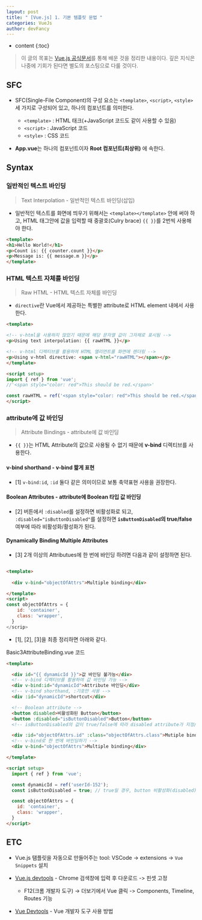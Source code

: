 ```yaml
---
layout: post
title: " [Vue.js] 1. 기본 템플릿 문법 "
categories: VueJs
author: devFancy
---
```

* content
{:toc}

> 이 글의 목표는 [Vue.js 공식문서](https://vuejs.org/)를 통해 배운 것을 정리한 내용이다. 깊은 지식은 나중에 기회가 된다면 별도의 포스팅으로 다룰 것이다.

## SFC

* SFC(Single-File Component)의 구성 요소는 `<template>`, `<script>`, `<style>` 세 가지로 구성되어 있고, 하나의 컴포넌트를 의미한다.

  * `<template>` : HTML 태크(+JavaScript 코드도 같이 사용할 수 있음)
  * `<script>` : JavaScript 코드
  * `<style>` : CSS 코드

* **App.vue**는 하나의 컴포넌트이자 **Root 컴포넌트(최상위)** 에 속한다.

## Syntax

### 일반적인 텍스트 바인딩

> Text Interpolation - 일반적인 텍스트 바인딩(삽입)

* 일반적인 텍스트를 화면에 띄우기 위해서는 `<template></template>` 안에 써야 하고, HTML 태그안에 값을 입력할 때 중괄호(Culry brace) `{{ }}`를 2번씩 사용해야 한다.

```html
<template>
<h1>Hello World!</h1>
<p>Count is: {{ counter.count }}</p>
<p>Message is: {{ message.m }}</p>
</template>
```

### HTML 텍스트 자체를 바인딩

> Raw HTML - HTML 텍스트 자체를 바인딩

* `directive`란 Vue에서 제공하는 특별한 attribute로 HTML element 내에서 사용한다.

```html
<template>

<!-- v-html을 사용하지 않았기 때문에 해당 문자열 값이 그자체로 표시됨 -->
<p>Using text interpolation: {{ rawHTML }}</p>

<!-- v-html 디렉티브를 활용하여 HTML 엘리먼트를 화면에 렌더링 -->
<p>Using v-html directive: <span v-html="rawHTML"></span></p>
</template>

<script setup>
import { ref } from 'vue';
//'<span style="color: red">This should be red.</span>'

const rawHTML = ref('<span style="color: red">This should be red.</span>'); // reactive와 비슷한 역할
</script>
```

### attribute에 값 바인딩

> Attribute Bindings - attribute에 값 바인딩

* `{{ }}`는 HTML Attribute의 값으로 사용될 수 없기 때문에 **v-bind** 디렉티브를 사용한다.

#### v-bind shorthand - v-bind 짧게 표현

* [1]  `v-bind:id`, `:id` 둘다 같은 의미이므로 보통 축약표현 사용을 권장한다.

#### Boolean Attributes - attribute에 Boolean 타입 값 바인딩

* [2] 버튼에서 `:disabled`를 설정하면 비활성화로 되고, `:disabled="isButtonDisabled"`를 설정하면 **`isButtonDisabled`의 true/false** 여부에 따라 비활성화/활성화가 된다.

#### Dynamically Binding Multiple Attributes

* [3] 2개 이상의 Attributues에 한 번에 바인딩 하려면 다음과 같이 설정하면 된다.

```html

<template>
  
  <div v-bind="objectOfAttrs">Multiple binding</div>

</template>
<script>
const objectOfAttrs = {
    id: 'container',
    class: 'wrapper',
  }
</scrip>
```

* [1], [2], [3]을 최종 정리하면 아래와 같다.

Basic3AttributeBinding.vue 코드

```html
<template>

  <div id="{{ dynamicId }}">값 바인딩 불가능</div>
  <!-- v-bind 디렉티브를 활용하여 값 바인딩 가능 -->
  <div v-bind:id="dynamicId">Attribute 바인딩</div>
  <!-- v-bind shorthand, :기호만 사용 -->
  <div :id="dynamicId">shortcut</div>

  <!-- Boolean attribute -->
  <button disabled>비활성화된 Button</button>
  <button :disabled="isButtonDisabled">Button</button>
  <!-- isButtonDisabled의 값이 true/false에 따라 disabled attribute가 지정/해제됨 -->

  <div :id="objectOfAttrs.id" :class="objectOfAttrs.class">Mutiple binding</div>
  <!-- v-bind로 한 번에 바인딩하기 -->
  <div v-bind="objectOfAttrs">Multiple binding</div>

</template>

<script setup>
  import { ref } from 'vue';

  const dynamicId = ref('userId-152');
  const isButtonDisabled = true; // true일 경우, button 비활성화(disabled)

  const objectOfAttrs = {
    id: 'container',
    class: 'wrapper',
  }
</script>
```



## ETC

* Vue.js 탬플릿을 자동으로 만들어주는 tool: VSCode -> extensions -> `Vue Snippets` 설치

* [Vue.js devtools](https://chrome.google.com/webstore/detail/vuejs-devtools/nhdogjmejiglipccpnnnanhbledajbpd) - Chrome 검색창에 입력 후 다운로드 -> 핀셋 고정

  * F12(크롬 개발자 도구) -> 더보기에서 Vue 클릭 -> Components, Timeline, Routes 기능

* [Vue Devtools](https://devtools.vuejs.org/) - Vue 개발자 도구 사용 방법